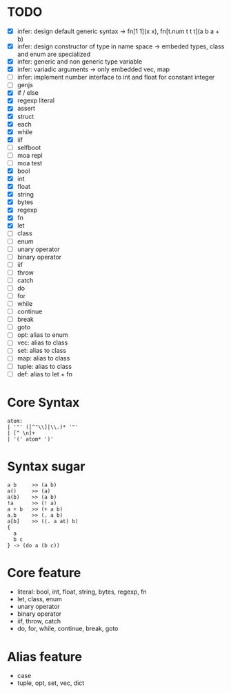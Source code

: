 # TODO
- [x] infer: design default generic syntax -> fn[1 1](x x), fn[t.num t t t](a b a + b)
- [x] infer: design constructor of type in name space -> embeded types, class and enum are specialized
- [x] infer: generic and non generic type variable
- [x] infer: variadic arguments -> only embedded vec, map
- [ ] infer: implement number interface to int and float for constant integer
- [ ] genjs
- [x] if / else
- [x] regexp literal
- [x] assert
- [x] struct
- [x] each
- [x] while
- [x] iif
- [ ] selfboot
- [ ] moa repl
- [ ] moa test
- [x] bool
- [x] int
- [x] float
- [x] string
- [x] bytes
- [x] regexp
- [x] fn
- [x] let
- [ ] class
- [ ] enum
- [ ] unary operator
- [ ] binary operator
- [ ] iif
- [ ] throw
- [ ] catch
- [ ] do
- [ ] for
- [ ] while
- [ ] continue
- [ ] break
- [ ] goto
- [ ] opt: alias to enum
- [ ] vec: alias to class
- [ ] set: alias to class
- [ ] map: alias to class
- [ ] tuple: alias to class
- [ ] def: alias to let + fn

# Core Syntax
```
atom:
| '"' ([^"\\]|\\.)* '"'
| [^ \n]+
| '(' atom* ')'
```

# Syntax sugar
```
a b     >> (a b)
a()     >> (a)
a(b)    >> (a b)
!a      >> (! a)
a + b   >> (+ a b)
a.b     >> (. a b)
a[b]    >> ((. a at) b)
{
  a
  b c
} -> (do a (b c))
```

# Core feature
- literal: bool, int, float, string, bytes, regexp, fn
- let, class, enum
- unary operator
- binary operator
- iif, throw, catch
- do, for, while, continue, break, goto

# Alias feature
- case
- tuple, opt, set, vec, dict
